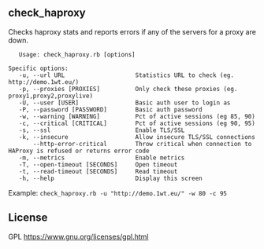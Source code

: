 check_haproxy
-------------

Checks haproxy stats and reports errors if any of the servers for a proxy are down.
 ```
    Usage: check_haproxy.rb [options]

Specific options:
    -u, --url URL                    Statistics URL to check (eg. http://demo.1wt.eu/)
    -p, --proxies [PROXIES]          Only check these proxies (eg. proxy1,proxy2,proxylive)
    -U, --user [USER]                Basic auth user to login as
    -P, --password [PASSWORD]        Basic auth password
    -w, --warning [WARNING]          Pct of active sessions (eg 85, 90)
    -c, --critical [CRITICAL]        Pct of active sessions (eg 90, 95)
    -s, --ssl                        Enable TLS/SSL
    -k, --insecure                   Allow insecure TLS/SSL connections
        --http-error-critical        Throw critical when connection to HAProxy is refused or returns error code
    -m, --metrics                    Enable metrics
    -T, --open-timeout [SECONDS]     Open timeout
    -t, --read-timeout [SECONDS]     Read timeout
    -h, --help                       Display this screen
 ```
Example: ```check_haproxy.rb -u "http://demo.1wt.eu/" -w 80 -c 95```

License
-------

GPL https://www.gnu.org/licenses/gpl.html
